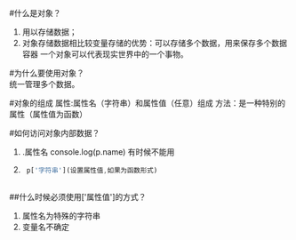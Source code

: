 #什么是对象？  
   1. 用以存储数据；  
   2. 对象存储数据相比较变量存储的优势：可以存储多个数据，用来保存多个数据容器
  一个对象可以代表现实世界中的一个事物。

#为什么要使用对象？  
    统一管理多个数据。
   
#对象的组成
   属性:属性名（字符串）和属性值（任意）组成
   方法：是一种特别的属性（属性值为函数）
   
#如何访问对象内部数据？
   1. .属性名  console.log(p.name)    有时候不能用
   
   
   
   
   2.  ```javascript   可以通用
        p['字符串'](设置属性值,如果为函数形式)
        
       ```   
      
 ##什么时候必须使用['属性值']的方式？
   1. 属性名为特殊的字符串  
   2. 变量名不确定  
         
